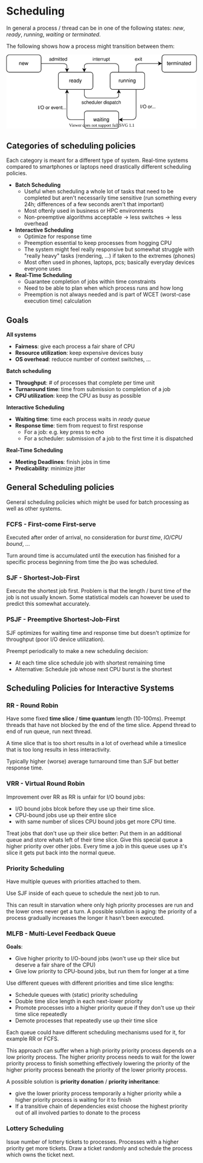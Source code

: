 # Scheduling

In general a process / thread can be in one of the following states: *new*, *ready*, *running*, *waiting* or *terminated*.

The following shows how a process might transition between them:

![states](../assets/os/process_state.svg)


## Categories of scheduling policies

Each category is meant for a different type of system. Real-time systems compared to smartphones or laptops need drastically different scheduling policies.
- **Batch Scheduling**
  - Useful when scheduling a whole lot of tasks that need to be completed but aren't necessarily time sensitive (run something every 24h; differences of a few seconds aren't that important)
  - Most oftenly used in business or HPC environments
  - Non-preemptive algorithms acceptable -> less switches -> less overhead
- **Interactive Scheduling**
  - Optimize for response time
  - Preemption essential to keep processes from hogging CPU
  - The system might feel really responsive but somewhat struggle with "really heavy" tasks (rendering, ...) if taken to the extremes (phones)
  - Most often used in phones, laptops, pcs; basically everyday devices everyone uses
- **Real-Time Scheduling**
  - Guarantee completion of jobs within time constraints
  - Need to be able to plan when which process runs and how long
  - Preemption is not always needed and is part of WCET (worst-case execution time) calculation


## Goals

**All systems**
- **Fairness**: give each process a fair share of CPU
- **Resource utilization**: keep expensive devices busy
- **OS overhead**: reducce number of context switches, ...

**Batch scheduling**
- **Throughput**: # of processes that complete per time unit
- **Turnaround time**: time from submission to completion of a job
- **CPU utilization**: keep the CPU as busy as possible

**Interactive Scheduling**
- **Waiting time**: time each process waits in *ready queue*
- **Response time**: tiem from request to first response
  - For a job: e.g. key press to echo
  - For a scheduler: submission of a job to the first time it is dispatched

**Real-Time Scheduling**
- **Meeting Deadlines**: finish jobs in time
- **Predicability**: minimize jitter


## General Scheduling policies

General scheduling policies which might be used for batch processing as well as other systems.

### FCFS - First-come First-serve

Executed after order of arrival, no consideration for *burst time*, *IO/CPU bound*, ...

Turn around time is accumulated until the execution has finished for a specific process beginning from time the jbo was scheduled.

### SJF - Shortest-Job-First

Execute the shortest job first.
Problem is that the length / burst time of the job is not usually known.
Some statistical models can however be used to predict this somewhat accurately.

### PSJF - Preemptive Shortest-Job-First

SJF optimizes for waiting time and response time but doesn't optimize for throughput (poor I/O device utilization).

Preempt periodically to make a new scheduling decision:
- At each time slice schedule job with shortest remaining time
- Alternative: Schedule job whose next CPU burst is the shortest

## Scheduling Policies for Interactive Systems

### RR - Round Robin

Have some fixed **time slice** / **time quantum** length (10-100ms).
Preempt threads that have not blocked by the end of the time slice.
Append thread to end of run queue, run next thread.

A time slice that is too short results in a lot of overhead while a timeslice that is too long results in less interactivity.

Typically higher (worse) average turnaround time than SJF but better response time.


### VRR - Virtual Round Robin

Improvement over RR as RR is unfair for I/O bound jobs:
- I/O bound jobs blcok before they use up their time slice.
- CPU-bound jobs use up their entire slice
- with same number of slices CPU bound jobs get more CPU time.

Treat jobs that don't use up their slice better:
Put them in an additional queue and store whats left of their time slice.
Give this special queue a higher priority over other jobs.
Every time a job in this queue uses up it's slice it gets put back into the normal queue.


### Priority Scheduling

Have multiple queues with priorities attached to them.

Use SJF inside of each queue to schedule the next job to run.

This can result in starvation where only high priority processes are run and the lower ones never get a turn.
A possible solution is aging: the priority of a process gradually increases the longer it hasn't been executed.


### MLFB - Multi-Level Feedback Queue

**Goals**:
- Give higher priority to I/O-bound jobs (won't use up their slice but deserve a fair share of the CPU)
- Give low priority to CPU-bound jobs, but run them for longer at a time

Use different queues with different priorities and time slice lengths:
- Schedule queues with (static) priority scheduling
- Double time slice length in each next-lower priority
- Promote processes into a higher priority queue if they don't use up their time slice repeatedly
- Demote processes that repeatedly use up their time slice

Each queue could have different scheduling mechanisms used for it, for example RR or FCFS.

This approach can suffer when a high priority priority process depends on a low priority process.
The higher priority process needs to wait for the lower priority process to finish something effectively lowering the priority of the higher priority process beneath the priority of the lower priority process.

A possible solution is **priority donation** / **priority inheritance**:
- give the lower priority process temporarily a higher priority while a higher priority process is waiting for it to finish
- If a transitive chain of dependencies exist choose the highest priority out of all involved parties to donate to the process

### Lottery Scheduling

Issue number of lottery tickets to processes.
Processes with a higher priority get more tickets.
Draw a ticket randomly and schedule the process which owns the ticket next.

